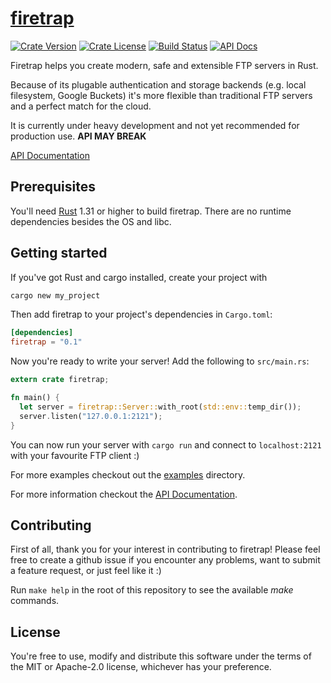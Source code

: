 # [firetrap](https://github.com/koenw/firetrap)

[![Crate Version](https://img.shields.io/crates/l/firetrap.svg)](https://crates.io/crates/firetrap)
[![Crate License](https://img.shields.io/crates/v/firetrap.svg)](https://crates.io/crates/firetrap)
[![Build Status](https://travis-ci.org/koenw/firetrap.svg)](https://travis-ci.org/koenw/firetrap)
[![API Docs](https://docs.rs/firetrap/badge.svg)](https://docs.rs/firetrap)

Firetrap helps you create modern, safe and extensible FTP servers in Rust.

Because of its plugable authentication and storage backends (e.g. local filesystem, Google Buckets) it's more flexible than traditional FTP servers and a perfect match for the cloud.

It is currently under heavy development and not yet recommended for production use.
**API MAY BREAK**

[API Documentation](https://docs.rs/firetrap)

## Prerequisites

You'll need [Rust](https://rust-lang.org) 1.31 or higher to build firetrap.
There are no runtime dependencies besides the OS and libc.

## Getting started

If you've got Rust and cargo installed, create your project with

```sh
cargo new my_project
```

Then add firetrap to your project's dependencies in `Cargo.toml`:

```toml
[dependencies]
firetrap = "0.1"
```

Now you're ready to write your server!
Add the following to `src/main.rs`:

```rust
extern crate firetrap;

fn main() {
  let server = firetrap::Server::with_root(std::env::temp_dir());
  server.listen("127.0.0.1:2121");
}
```

You can now run your server with `cargo run` and connect to `localhost:2121` with your favourite FTP client :)

For more examples checkout out the [examples](./examples) directory.

For more information checkout the [API Documentation](https://docs.rs/firetrap).

## Contributing

First of all, thank you for your interest in contributing to firetrap!
Please feel free to create a github issue if you encounter any problems,
want to submit a feature request, or just feel like it :)

Run `make help` in the root of this repository to see the available *make* commands.

## License

You're free to use, modify and distribute this software under the terms of the MIT or Apache-2.0 license, whichever has your preference.
